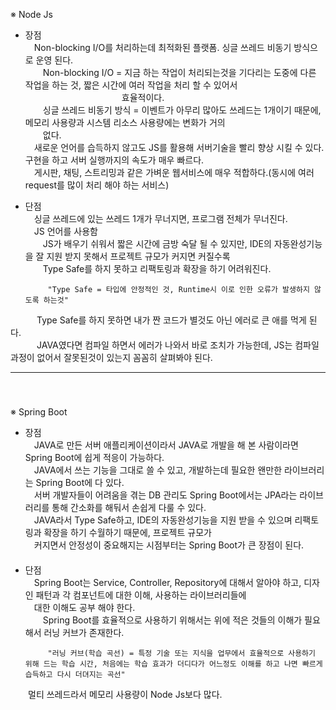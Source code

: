 ※ Node Js   
   
* 장점   
　Non-blocking I/O를 처리하는데 최적화된 플랫폼. 싱글 쓰레드 비동기 방식으로 운영 된다.   
　　Non-blocking I/O = 지금 하는 작업이 처리되는것을 기다리는 도중에 다른 작업을 하는 것, 짧은 시간에 여러 작업을 처리 할 수 있어서   
  　　　　　　　　　　　효율적이다.   
　　싱글 쓰레드 비동기 방식 = 이벤트가 아무리 많아도 쓰레드는 1개이기 때문에, 메모리 사용량과 시스템 리소스 사용량에는 변화가 거의   
　　없다.   
　새로운 언어를 습득하지 않고도 JS를 활용해 서버기술을 빨리 향상 시킬 수 있다. 구현을 하고 서버 실행까지의 속도가 매우 빠르다.   
　게시판, 채팅, 스트리밍과 같은 가벼운 웹서비스에 매우 적합하다.(동시에 여러 request를 많이 처리 해야 하는 서비스)   
   
* 단점   
　싱글 쓰레드에 있는 쓰레드 1개가 무너지면, 프로그램 전체가 무너진다.   
　JS 언어를 사용함   
　　JS가 배우기 쉬워서 짧은 시간에 금방 숙달 될 수 있지만, IDE의 자동완성기능을 잘 지원 받지 못해서 프로젝트 규모가 커지면 커질수록   
　　Type Safe를 하지 못하고 리팩토링과 확장을 하기 어려워진다.   
  ```
       "Type Safe = 타입에 안정적인 것, Runtime시 이로 인한 오류가 발생하지 않도록 하는것"
  ```
　　　Type Safe를 하지 못하면 내가 짠 코드가 별것도 아닌 에러로 큰 애를 먹게 된다.   
　　　JAVA였다면 컴파일 하면서 에러가 나와서 바로 조치가 가능한데, JS는 컴파일 과정이 없어서 잘못된것이 있는지 꼼꼼히 살펴봐야 된다.      
    
     
---   
   　   
　   
※ Spring Boot   
   
* 장점   
　JAVA로 만든 서버 애플리케이션이라서 JAVA로 개발을 해 본 사람이라면 Spring Boot에 쉽게 적응이 가능하다.   
　JAVA에서 쓰는 기능을 그대로 쓸 수 있고, 개발하는데 필요한 왠만한 라이브러리는 Spring Boot에 다 있다.   
　서버 개발자들이 어려움을 겪는 DB 관리도 Spring Boot에서는 JPA라는 라이브러리를 통해 간소화를 해둬서 손쉽게 다룰 수 있다.   
　JAVA라서 Type Safe하고, IDE의 자동완성기능을 지원 받을 수 있으며 리팩토링과 확장을 하기 수월하기 때문에, 프로젝트 규모가   
　커지면서 안정성이 중요해지는 시점부터는 Spring Boot가 큰 장점이 된다.   
   　   
* 단점   
　Spring Boot는 Service, Controller, Repository에 대해서 알아야 하고, 디자인 패턴과 각 컴포넌트에 대한 이해, 사용하는 라이브러리들에   
　대한 이해도 공부 해야 한다.   
　　Spring Boot를 효율적으로 사용하기 위해서는 위에 적은 것들의 이해가 필요해서 러닝 커브가 존재한다.   
  ```
       "러닝 커브(학습 곡선) = 특정 기술 또는 지식을 업무에서 효율적으로 사용하기 위해 드는 학습 시간, 처음에는 학습 효과가 더디다가 어느정도 이해를 하고 나면 빠르게 습득하고 다시 더뎌지는 곡선"
  ```
　　멀티 쓰레드라서 메모리 사용량이 Node Js보다 많다.   

